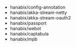 - hanabix/config-annotation
- hanabix/akka-stream-netty
- hanabix/akka-stream-oauth2
- hanabix/passport
- hanabix/webot
- hanabix/captabula
- hanabix/mpb
